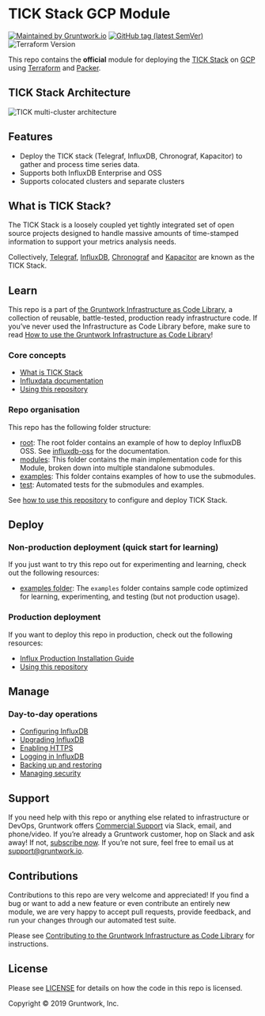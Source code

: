 <!--
:type: service
:name: TICK Stack
:description: Deploy the TICK stack (Telegraf, InfluxDB, Chronograf, Kapacitor) in GCP to gather and process time series data.
:icon: /_docs/tick-stack-gcp-icon.png
:category: Monitoring & alerting
:cloud: gcp
:tags: database, time-series
:license: open-source
:built-with: terraform, bash
-->
# TICK Stack GCP Module

[![Maintained by Gruntwork.io](https://img.shields.io/badge/maintained%20by-gruntwork.io-%235849a6.svg)](https://gruntwork.io/?ref=repo_google_influx)
[![GitHub tag (latest SemVer)](https://img.shields.io/github/tag/gruntwork-io/terraform-google-influx.svg?label=latest)](https://github.com/gruntwork-io/terraform-google-influx/releases/latest)
![Terraform Version](https://img.shields.io/badge/tf-%3E%3D0.12.0-blue.svg)

This repo contains the **official** module for deploying the [TICK Stack](https://www.influxdata.com/time-series-platform/) on [GCP](https://cloud.google.com/gcp/) using [Terraform](https://www.terraform.io/) and [Packer](https://www.packer.io/).

## TICK Stack Architecture

![TICK multi-cluster architecture](https://github.com/gruntwork-io/terraform-google-influx/blob/master/_docs/tick-multi-cluster-architecture.png?raw=true)

## Features

- Deploy the TICK stack (Telegraf, InfluxDB, Chronograf, Kapacitor) to gather and process time series data.
- Supports both InfluxDB Enterprise and OSS
- Supports colocated clusters and separate clusters

## What is TICK Stack?

The TICK Stack is a loosely coupled yet tightly integrated set of open source projects designed to handle massive amounts of time-stamped information to support your metrics analysis needs.

Collectively, [Telegraf](https://github.com/influxdata/telegraf), [InfluxDB](https://github.com/influxdata/influxdb), [Chronograf](https://github.com/influxdata/chronograf) and [Kapacitor](https://github.com/influxdata/kapacitor) are known as the TICK Stack.

## Learn

This repo is a part of [the Gruntwork Infrastructure as Code Library](https://gruntwork.io/infrastructure-as-code-library/), a collection of reusable, battle-tested, production ready infrastructure code. If you’ve never used the Infrastructure as Code Library before, make sure to read [How to use the Gruntwork Infrastructure as Code Library](https://gruntwork.io/guides/foundations/how-to-use-gruntwork-infrastructure-as-code-library/)!

### Core concepts

- [What is TICK Stack](https://github.com/gruntwork-io/terraform-google-influx/blob/master/core-concepts.md#what-is-tick-stack)
- [Influxdata documentation](https://docs.influxdata.com/)
- [Using this repository](https://github.com/gruntwork-io/terraform-google-influx/blob/master/core-concepts.md#using-this-repository)

### Repo organisation

This repo has the following folder structure:

* [root](https://github.com/gruntwork-io/terraform-google-influx): The root folder contains an example of how to deploy InfluxDB OSS. See
  [influxdb-oss](https://github.com/gruntwork-io/terraform-google-influx/tree/master/examples/influxdb-oss) for the documentation.
* [modules](https://github.com/gruntwork-io/terraform-google-influx/tree/master/modules): This folder contains the main implementation code for this Module, broken down into multiple standalone submodules.
* [examples](https://github.com/gruntwork-io/terraform-google-influx/tree/master/examples): This folder contains examples of how to use the submodules.
* [test](https://github.com/gruntwork-io/terraform-google-influx/tree/master/test): Automated tests for the submodules and examples.

See [how to use this repository](https://github.com/gruntwork-io/terraform-google-influx/blob/master/core-concepts.md#using-this-repository) to configure and deploy TICK Stack.


## Deploy

### Non-production deployment (quick start for learning)

If you just want to try this repo out for experimenting and learning, check out the following resources:

- [examples folder](https://github.com/gruntwork-io/terraform-google-influx/blob/master/examples): The `examples` folder 
contains sample code optimized for learning, experimenting, and testing (but not production usage).

### Production deployment

If you want to deploy this repo in production, check out the following resources:

- [Influx Production Installation Guide](https://docs.influxdata.com/enterprise_influxdb/v1.7/install-and-deploy/production_installation/) 
- [Using this repository](https://github.com/gruntwork-io/terraform-google-influx/blob/master/core-concepts.md#using-this-repository)

## Manage

### Day-to-day operations

- [Configuring InfluxDB](https://docs.influxdata.com/influxdb/v1.7/administration/config/)
- [Upgrading InfluxDB](https://docs.influxdata.com/influxdb/v1.7/administration/upgrading/)
- [Enabling HTTPS](https://docs.influxdata.com/influxdb/v1.7/administration/https_setup/)
- [Logging in InfluxDB](https://docs.influxdata.com/influxdb/v1.7/administration/logs/)
- [Backing up and restoring](https://docs.influxdata.com/influxdb/v1.7/administration/backup_and_restore/)
- [Managing security](https://docs.influxdata.com/influxdb/v1.7/administration/security/)

## Support

If you need help with this repo or anything else related to infrastructure or DevOps, Gruntwork offers [Commercial Support](https://gruntwork.io/support/) via Slack, email, and phone/video. If you’re already a Gruntwork customer, hop on Slack and ask away! If not, [subscribe now](https://www.gruntwork.io/pricing/). If you’re not sure, feel free to email us at [support@gruntwork.io](mailto:support@gruntwork.io).

## Contributions

Contributions to this repo are very welcome and appreciated! If you find a bug or want to add a new feature or even contribute an entirely new module, we are very happy to accept pull requests, provide feedback, and run your changes through our automated test suite.

Please see [Contributing to the Gruntwork Infrastructure as Code Library](https://gruntwork.io/guides/foundations/how-to-use-gruntwork-infrastructure-as-code-library/#contributing-to-the-gruntwork-infrastructure-as-code-library) for instructions.

## License

Please see [LICENSE](https://github.com/gruntwork-io/terraform-google-influx/blob/master/LICENSE.txt) for details on how the code in this repo is licensed.

Copyright &copy; 2019 Gruntwork, Inc.
